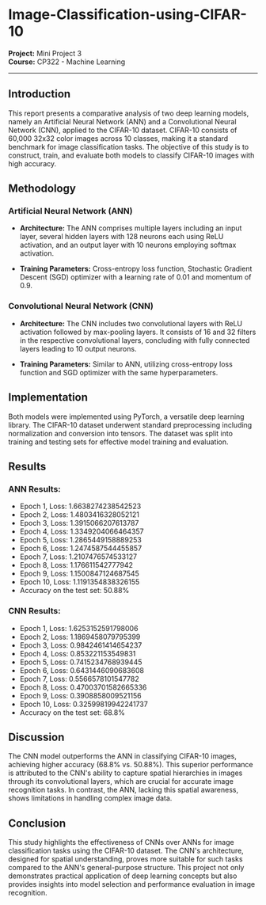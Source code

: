 # Image-Classification-using-CIFAR-10

**Project:** Mini Project 3  
**Course:** CP322 - Machine Learning   

---

## Introduction

This report presents a comparative analysis of two deep learning models, namely an Artificial Neural Network (ANN) and a Convolutional Neural Network (CNN), applied to the CIFAR-10 dataset. CIFAR-10 consists of 60,000 32x32 color images across 10 classes, making it a standard benchmark for image classification tasks. The objective of this study is to construct, train, and evaluate both models to classify CIFAR-10 images with high accuracy.

## Methodology

### Artificial Neural Network (ANN)

- **Architecture:** The ANN comprises multiple layers including an input layer, several hidden layers with 128 neurons each using ReLU activation, and an output layer with 10 neurons employing softmax activation.
  
- **Training Parameters:** Cross-entropy loss function, Stochastic Gradient Descent (SGD) optimizer with a learning rate of 0.01 and momentum of 0.9.

### Convolutional Neural Network (CNN)

- **Architecture:** The CNN includes two convolutional layers with ReLU activation followed by max-pooling layers. It consists of 16 and 32 filters in the respective convolutional layers, concluding with fully connected layers leading to 10 output neurons.
  
- **Training Parameters:** Similar to ANN, utilizing cross-entropy loss function and SGD optimizer with the same hyperparameters.

## Implementation

Both models were implemented using PyTorch, a versatile deep learning library. The CIFAR-10 dataset underwent standard preprocessing including normalization and conversion into tensors. The dataset was split into training and testing sets for effective model training and evaluation.

## Results

### ANN Results:

- Epoch 1, Loss: 1.6638274238542523
- Epoch 2, Loss: 1.4803416328052121
- Epoch 3, Loss: 1.3915066207613787
- Epoch 4, Loss: 1.3349204066464357
- Epoch 5, Loss: 1.2865449158889253
- Epoch 6, Loss: 1.2474587544455857
- Epoch 7, Loss: 1.2107476574533127
- Epoch 8, Loss: 1.176611542777942
- Epoch 9, Loss: 1.1500847124687545
- Epoch 10, Loss: 1.1191354838326155
- Accuracy on the test set: 50.88%


### CNN Results:

- Epoch 1, Loss: 1.6253152591798006
- Epoch 2, Loss: 1.1869458079795399
- Epoch 3, Loss: 0.9842461414654237
- Epoch 4, Loss: 0.853221153549831
- Epoch 5, Loss: 0.7415234768939445
- Epoch 6, Loss: 0.6431446090683608
- Epoch 7, Loss: 0.5566578101547782
- Epoch 8, Loss: 0.47003701582665336
- Epoch 9, Loss: 0.3908858009521156
- Epoch 10, Loss: 0.32599819942241737
- Accuracy on the test set: 68.8%


## Discussion

The CNN model outperforms the ANN in classifying CIFAR-10 images, achieving higher accuracy (68.8% vs. 50.88%). This superior performance is attributed to the CNN's ability to capture spatial hierarchies in images through its convolutional layers, which are crucial for accurate image recognition tasks. In contrast, the ANN, lacking this spatial awareness, shows limitations in handling complex image data.

## Conclusion

This study highlights the effectiveness of CNNs over ANNs for image classification tasks using the CIFAR-10 dataset. The CNN's architecture, designed for spatial understanding, proves more suitable for such tasks compared to the ANN's general-purpose structure. This project not only demonstrates practical application of deep learning concepts but also provides insights into model selection and performance evaluation in image recognition.
